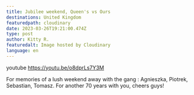 ```yaml
---
title: Jubilee weekend, Queen's vs Ours
destinations: United Kingdom
featuredpath: cloudinary
date: 2023-03-26T19:21:00.474Z
type: post
author: Kitty R.
featuredalt: Image hosted by Cloudinary
language: en
---
```

[](https://www.youtube.com/watch?v=o8dprLs7Y3M&t=66s)

youtube https://youtu.be/o8dprLs7Y3M

[](https://www.youtube.com/watch?v=o8dprLs7Y3M&t=66s)<!--StartFragment-->

For memories of a lush weekend away with the gang : Agnieszka, Piotrek, Sebastian, Tomasz. For another 70 years with you, cheers guys!

<!--EndFragment-->